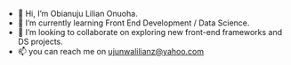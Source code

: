 - 👋 Hi, I’m Obianuju Lilian Onuoha.
- 🌱 I’m currently learning Front End Development / Data Science.
- 💞️ I’m looking to collaborate on exploring new front-end frameworks and DS projects.
- 📫 you can reach me on ujunwalilianz@yahoo.com

<!---
DEVLilianML/DEVLilianML is a ✨ special ✨ repository because its `README.md` (this file) appears on your GitHub profile.
You can click the Preview link to take a look at your changes.
--->

